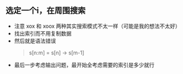 ## 选定一个i，在周围搜索
* 注意 xox 和 xoox 两种其实搜索模式不太一样（可能是我的想法不太好）
* 找出索引而不用复制数据
* 然后就是语法错误
  > s[n:m] = s[n] -> s[m-1]
* 最后一步考虑输出问题，最开始全考虑需要的索引是多少就行
